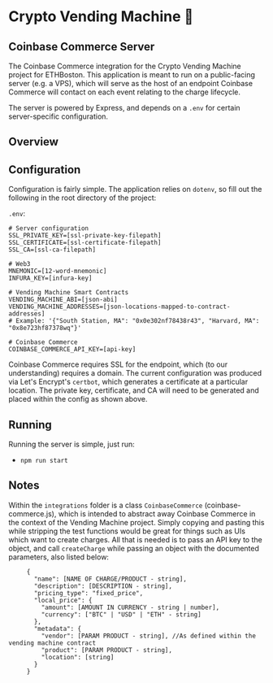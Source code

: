 # Crypto Vending Machine 🍫
## Coinbase Commerce Server
The Coinbase Commerce integration for the Crypto Vending Machine project for ETHBoston. This application is meant to run on a public-facing server (e.g. a VPS), which will serve as the host of an endpoint Coinbase Commerce will contact on each event relating to the charge lifecycle.

The server is powered by Express, and depends on a `.env` for certain server-specific configuration.

## Overview

## Configuration

Configuration is fairly simple. The application relies on `dotenv`, so fill out the following in the root directory of the project:

`.env`:

```
# Server configuration
SSL_PRIVATE_KEY=[ssl-private-key-filepath]
SSL_CERTIFICATE=[ssl-certificate-filepath]
SSL_CA=[ssl-ca-filepath]

# Web3
MNEMONIC=[12-word-mnemonic]
INFURA_KEY=[infura-key]

# Vending Machine Smart Contracts
VENDING_MACHINE_ABI=[json-abi]
VENDING_MACHINE_ADDRESSES=[json-locations-mapped-to-contract-addresses]
# Example: '{"South Station, MA": "0x0e302nf78438r43", "Harvard, MA": "0x8e723hf87378wq"}'

# Coinbase Commerce
COINBASE_COMMERCE_API_KEY=[api-key]
```

Coinbase Commerce requires SSL for the endpoint, which (to our understanding) requires a domain. The current configuration was produced via Let's Encrypt's `certbot`, which generates a certificate at a particular location. The private key, certificate, and CA will need to be generated and placed within the config as shown above.

## Running
Running the server is simple, just run:
  * `npm run start`

## Notes

Within the `integrations` folder is a class `CoinbaseCommerce` (coinbase-commerce.js), which is intended to abstract away Coinbase Commerce in the context of the Vending Machine project. Simply copying and pasting this while stripping the test functions would be great for things such as UIs which want to create charges. All that is needed is to pass an API key to the object, and call `createCharge` while passing an object with the documented parameters, also listed below:
```
     {
       "name": [NAME OF CHARGE/PRODUCT - string],
       "description": [DESCRIPTION - string],
       "pricing_type": "fixed_price",
       "local_price": {
         "amount": [AMOUNT IN CURRENCY - string | number],
         "currency": ["BTC" | "USD" | "ETH" - string]
       },
       "metadata": {
         "vendor": [PARAM PRODUCT - string], //As defined within the vending machine contract
         "product": [PARAM PRODUCT - string],
         "location": [string]
       }
     }
```
